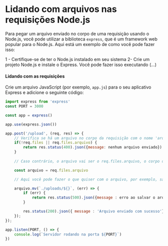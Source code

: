 # Lidando com arquivos nas requisições Node.js 

Para pegar um arquivo enviado no corpo de uma requisição usando o Node.js, você pode utilizar a biblioteca `express`, que é um framework web popular para o Node.js. Aqui está um exemplo de como você pode fazer isso:

1 - Certifique-se de ter o Node.js instalado em seu sistema 
2- Crie um projeto Node.js e instale o Express. Você pode fazer isso executando (...) 

#### Lidando com as requisições 

Crie um arquivo JavaScript (por exemplo, `app.js`) para o seu aplicativo Express e adicione o seguinte código: 

```javascript
import express from 'express'
const PORT = 3000 

const app = express() 

app.use(express.json()) 

app.post('/upload', (req, res) => {
    // Verifica se há um arquivo no corpo da requisição com o nome 'arquivo'
    if(!req.files || req.files.arquivo) {
        return res.status(400).json({message: nenhum arquivo enviado})
    }
    
    // Caso contrário, o arquivo vai ser o req.files.arquivo, o corpo da req

    const arquivo = req.files.arquivo

    // Aqui você pode fazer o que quiser com o arquivo, por exemplo, salvar no disco

    arquivo.mv(`./uploads/${}`, (err) => {
        if (err) {
            return res.status(500).json({message : erro ao salvar o arquivo})
        }

        res.status(200).json({ message : 'Arquivo enviado com sucesso'})
    });
});

app.listen(PORT, () => {
    console.log(`Servidor rodando na porta ${PORT}`)
}) 
``` 
